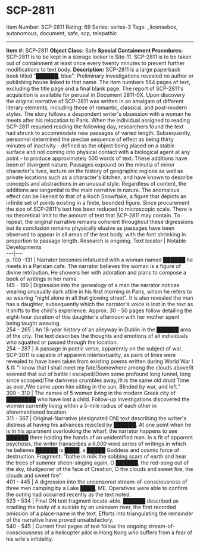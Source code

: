# SCP-2811
Item Number: SCP-2811
Rating: 69
Series: series-3
Tags: _licensebox, autonomous, document, safe, scp, telepathic

---

**Item #:** SCP-2811
**Object Class:** Safe
**Special Containment Procedures:** SCP-2811 is to be kept in a storage locker in Site-11. SCP-2811 is to be taken out of containment at least once every twenty minutes to prevent further modifications to text body.
**Description:** SCP-2811 is a large paperback book titled "██████, blue". Preliminary investigations revealed no author or publishing house linked to that name. The item numbers 564 pages of text, excluding the title page and a final blank page. The report of SCP-2811's acquisition is available for perusal in Document 2811-0X.
Upon discovery the original narrative of SCP-2811 was written in an amalgam of different literary elements, including those of romantic, classical, and post-modern styles. The story follows a despondent writer's obsession with a woman he meets after his relocation to Paris. When the individual assigned to reading SCP-2811 resumed reading the following day, researchers found the text had shrunk to accommodate new passages of varied length. Subsequently, personnel determined the precise sequence of effect as being thirty minutes of inactivity - defined as the object being placed on a stable surface and not coming into physical contact with a biological agent at any point - to produce approximately 500 words of text.
These additions have been of divergent nature. Passages expound on the minutia of minor character's lives, lecture on the history of geographic regions as well as private locations such as a character's kitchen, and have known to describe concepts and abstractions in an unusual style. Regardless of content, the additions are tangential to the main narrative in nature. The anomalous effect can be likened to that of a Koch Snowflake, a figure that depicts an infinite set of points existing in a finite, bounded figure.
Since procurement the size of SCP-2811's text has been reduced to microscopic scale. There is no theoretical limit to the amount of text that SCP-2811 may contain. To repeat, the original narrative remains coherent throughout these digressions but its conclusion remains physically elusive as passages have been observed to appear in all areas of the text body, with the font shrinking in proportion to passage length. Research is ongoing.
Text locator | Notable Developments  
---|---  
p. 100 -131 | Narrator becomes infatuated with a woman named ██████ he meets in a Parisian cafe. The narrator believes the woman is a figure of divine retribution. He showers her with adoration and plans to compose a book of writings in her name.  
145 - 180 | Digression into the genealogy of a man the narrator notices wearing unusually dark attire in his first morning in Paris, whom he refers to as wearing "night alone in all that glowing street". It is also revealed the man has a daughter, subsequently which the narrator's voice is lost in the text as it shifts to the child's experience. Approx. 30 - 50 pages follow detailing the eight-hour duration of this daughter's afternoon with her mother spent being taught weaving.  
254 - 265 | An 18-year history of an alleyway in Dublin in the ██████ area of the city. The text describes the thoughts and emotions of all individuals who squatted or passed through the location.  
254 - 287 | A passage in poetic verse, apparently on the subject of war. SCP-2811 is capable of apparent intertextuality, as pairs of lines were revealed to have been taken from existing poems written during World War I & II: "I know that I shall meet my fate/Somewhere among the clouds above/It seemed that out of battle I escaped/Down some profound long tunnel, long since scooped/The darkness crumbles away,/It is the same old druid Time as ever,/We came upon him sitting in the sun, Blinded by war, and left."  
309 - 310 | The names of 5 women living in the modern Greek city of ████████ who have lost a child. Follow-up investigations discovered the women currently living within a 5-mile radius of each other in aforementioned location.  
311 - 367 | Original-Narrative (designated ON) text describing the writer's distress at having his advances rejected by ██████. At one point when he is in his apartment overlooking the wharf, the narrator happens to see ██████ there holding the hands of an unidentified man. In a fit of apparent psychosis, the writer transcribes a 6,000 word series of writings in which he believes ██████ is ████, a █████ Goddess and cosmic force of destruction. Fragment: "bathe in milk the sobbing scars of earth and hear the trees of summer sheen-singing again, O ██████, the red-song out of the sky, bludgeoner of the face of Creation, O the clouds and sweet fire, the clouds and sweet fire"  
401 - 445 | A digression into the uncensored stream-of-consciousness of three men camping by a Lake ████, ME. Operatives were able to confirm the outing had occurred recently as the text noted.  
523 - 534 | Final ON text fragment locate-able. ██████ described as cradling the body of a suicide by an unknown river, the first recorded omission of a place-name in the text. Efforts into triangulating the remainder of the narrative have proved unsatisfactory.  
540 - 545 | Current final pages of text follow the ongoing stream-of-consciousness of a helicopter pilot in Hong Kong who suffers from a fear of his wife's infidelity.